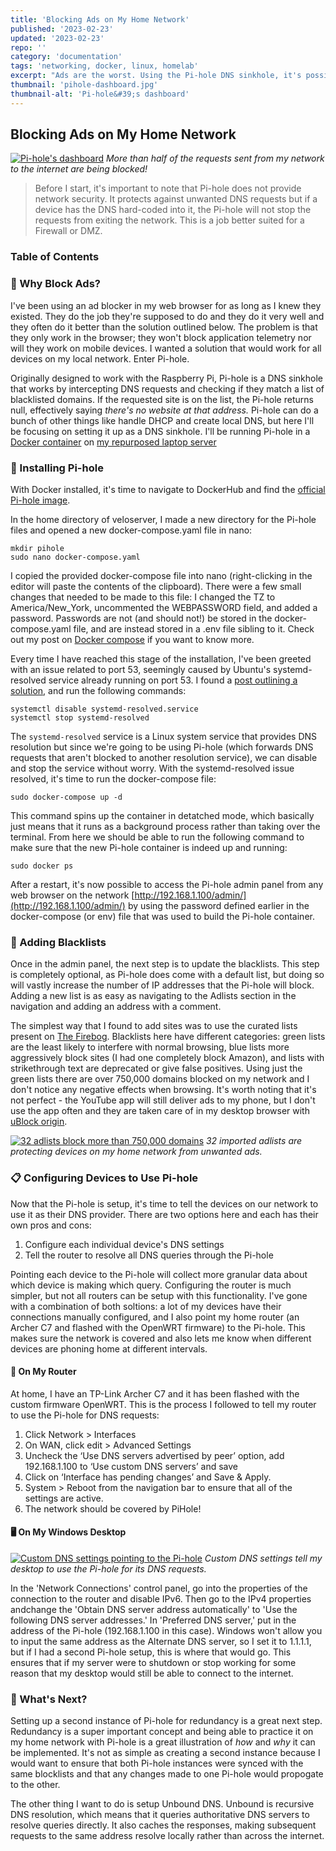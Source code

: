 ```yaml
---
title: 'Blocking Ads on My Home Network'
published: '2023-02-23'
updated: '2023-02-23'
repo: ''
category: 'documentation'
tags: 'networking, docker, linux, homelab'
excerpt: "Ads are the worst. Using the Pi-hole DNS sinkhole, it's possible to get rid of most of them on a home network."
thumbnail: 'pihole-dashboard.jpg'
thumbnail-alt: 'Pi-hole&#39;s dashboard'
---
```


## Blocking Ads on My Home Network

[![Pi-hole&#39;s dashboard](pihole-dashboard.jpg "Pi-hole's dashboard")](pihole-dashboard.jpg)
*More than half of the requests sent from my network to the internet are being blocked!*

> Before I start, it's important to note that Pi-hole does not provide  network security. It protects against unwanted DNS requests but if a device has the DNS hard-coded into it, the Pi-hole will not stop the requests from exiting the network. This is a job better suited for a Firewall or DMZ. 

### Table of Contents

### 🚧 Why Block Ads?

I've been using an ad blocker in my web browser for as long as I knew they existed. They do the job they're supposed to do and they do it very well and they often do it better than the solution outlined below. The problem is that they only work in the browser; they won't block application telemetry nor will they work on mobile devices. I wanted a solution that would work for all devices on my local network. Enter Pi-hole.

Originally designed to work with the Raspberry Pi, Pi-hole is a DNS sinkhole that works by intercepting DNS requests and checking if they match a list of blacklisted domains. If the requested site is on the list, the Pi-hole returns null, effectively saying *there's no website at that address.* Pi-hole can do a bunch of other things like handle DHCP and create local DNS, but here I'll be focusing on setting it up as a DNS sinkhole. I'll be running Pi-hole in a [Docker container](/posts/running-docker-in-my-homelab) on [my repurposed laptop server](/posts/repurposing-an-old-laptop)


### 🥧 Installing Pi-hole

With Docker installed, it's time to navigate to DockerHub and find the [official Pi-hole image](https://hub.docker.com/r/pihole/pihole). 

In the home directory of veloserver, I made a new directory for the Pi-hole files and opened a new docker-compose.yaml file in nano:

```
mkdir pihole
sudo nano docker-compose.yaml
```

I copied the provided docker-compose file into nano (right-clicking in the editor will paste the contents of the clipboard). There were a few small changes that needed to be made to this file: I changed the TZ to America/New_York, uncommented the WEBPASSWORD field, and added a password. Passwords are not (and should not!) be stored in the docker-compose.yaml file, and are instead stored in a .env file sibling to it. Check out my post on [Docker compose](/posts/running-docker-in-my-homelab) if you want to know more. 

Every time I have reached this stage of the installation, I've been greeted with an issue related to port 53, seemingly caused by Ubuntu's systemd-resolved service already running on port 53. I found a [post outlining a solution](https://discourse.pi-hole.net/t/docker-unable-to-bind-to-port-53/45082/7), and run the following commands:

```
systemctl disable systemd-resolved.service
systemctl stop systemd-resolved
```

The `systemd-resolved` service is a Linux system service that provides DNS resolution but since we're going to be using Pi-hole (which forwards DNS requests that aren't blocked to another resolution service), we can disable and stop the service without worry. With the systemd-resolved issue resolved, it's time to run the docker-compose file:

```
sudo docker-compose up -d
```

This command spins up the container in detatched mode, which basically just means that it runs as a background process rather than taking over the terminal. From here we should be able to run the following command to make sure that the new Pi-hole container is indeed up and running:

```
sudo docker ps
```

After a restart, it's now possible to access the Pi-hole admin panel from any web browser on the network [http://192.168.1.100/admin/](http://192.168.1.100/admin/) by using the password defined earlier in the docker-compose (or env) file that was used to build the Pi-hole container. 

### 🛑 Adding Blacklists

Once in the admin panel, the next step is to update the blacklists. This step is completely optional, as Pi-hole does come with a default list, but doing so will vastly increase the number of IP addresses that the Pi-hole will block. Adding a new list is as easy as navigating to the Adlists section in the navigation and adding an address with a comment.

The simplest way that I found to add sites was to use the curated lists present on [The Firebog](https://firebog.net/). Blacklists here have different categories: green lists are the least likely to interfere with normal browsing, blue lists more aggressively block sites (I had one completely block Amazon), and lists with strikethrough text are deprecated or give false positives. Using just the green lists there are over 750,000 domains blocked on my network and I don't notice any negative effects when browsing. It's worth noting that it's not perfect - the YouTube app will still deliver ads to my phone, but I don't use the app often and they are taken care of in my desktop browser with [uBlock origin](https://ublockorigin.com/). 

[![32 adlists block more than 750,000 domains](pihole-adlists.jpg "32 adlists block more than 750,000 domains")](pihole-adlists.jpg)
*32 imported adlists are protecting devices on my home network from unwanted ads.*

### 📋 Configuring Devices to Use Pi-hole

Now that the Pi-hole is setup, it's time to tell the devices on our network to use it as their DNS provider. There are two options here and each has their own pros and cons:

1) Configure each individual device's DNS settings
2) Tell the router to resolve all DNS queries through the Pi-hole

Pointing each device to the Pi-hole will collect more granular data about which device is making which query. Configuring the router is much simpler, but not all routers can be setup with this functionality. I've gone with a combination of both soltions: a lot of my devices have their connections manually configured, and I also point my home router (an Archer C7 and flashed with the OpenWRT firmware) to the Pi-hole. This makes sure the network is covered and also lets me know when different devices are phoning home at different intervals. 

#### 🔀 On My Router

At home, I have an TP-Link Archer C7 and it has been flashed with the custom firmware OpenWRT. This is the process I followed to tell my router to use the Pi-hole for DNS requests:

1) Click Network > Interfaces
2) On WAN, click edit > Advanced Settings
3) Uncheck the ‘Use DNS servers advertised by peer’ option, add 192.168.1.100 to ‘Use custom DNS servers’ and save
4) Click on ‘Interface has pending changes’ and Save & Apply. 
5) System > Reboot from the navigation bar to ensure that all of the settings are active. 
6) The network should be covered by PiHole! 

#### 🖥️ On My Windows Desktop

[![Custom DNS settings pointing to the Pi-hole](pihole-dns-configuration.jpg "Custom DNS Settings")](pihole-dns-configuration.jpg)
*Custom DNS settings tell my desktop to use the Pi-hole for its DNS requests.*

In the 'Network Connections' control panel, go into the properties of the connection to the router and disable IPv6. Then go to the IPv4 properties andchange the 'Obtain DNS server address automatically' to 'Use the following DNS server addresses.' In 'Preferred DNS server,' put in the address of the Pi-hole (192.168.1.100 in this case). Windows won't allow you to input the same address as the Alternate DNS server, so I set it to 1.1.1.1, but if I had a second Pi-hole setup, this is where that would go. This ensures that if my server were to shutdown or stop working for some reason that my desktop would still be able to connect to the internet. 

### 🙋 What's Next?

Setting up a second instance of Pi-hole for redundancy is a great next step. Redundancy is a super important concept and being able to practice it on my home network with Pi-hole is a great illustration of *how* and *why* it can be implemented. It's not as simple as creating a second instance because I would want to ensure that both Pi-hole instances were synced with the same blocklists and that any changes made to one Pi-hole would propogate to the other. 

The other thing I want to do is setup Unbound DNS. Unbound is recursive DNS resolution, which means that it queries authoritative DNS servers to resolve queries directly. It also caches the responses, making subsequent requests to the same address resolve locally rather than across the internet. 
